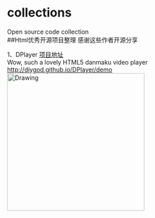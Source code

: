 
# collections
Open source code collection<br>
##Html优秀开源项目整理
感谢这些作者开源分享

1、DPlayer     [项目地址](https://github.com/DIYgod/DPlayer) <br>
Wow, such a lovely HTML5 danmaku video player http://diygod.github.io/DPlayer/demo<br>
<img src="https://camo.githubusercontent.com/c42f38c3ce0c4d2c3ec64f0c2b3094105724bc1d/687474703a2f2f692e696d6775722e636f6d2f39495548496a312e6a7067" alt="Drawing" width="320px" />
<br>
